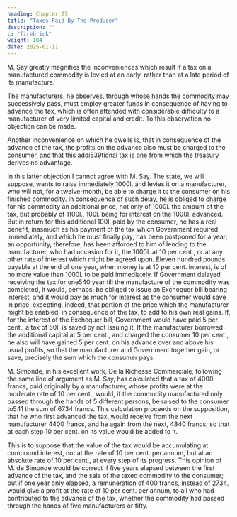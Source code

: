 ```yaml
---
heading: Chapter 27
title: "Taxes Paid By The Producer"
description: ""
c: "firebrick"
weight: 184
date: 2025-01-11
---
```



M. Say greatly magnifies the inconveniences which result if a tax on a manufactured commodity is levied at an early, rather than at a late period of its manufacture.

The manufacturers, he observes, through whose hands the commodity may successively pass, must employ greater funds in consequence of having to advance the tax, which is often attended with considerable difficulty to a manufacturer of very limited capital and credit. To this observation no objection can be made.

Another inconvenience on which he dwells is, that in consequence of the advance of the tax, the profits on the advance also must be charged to the consumer, and that this addi539tional tax is one from which the treasury derives no advantage.

In this latter objection I cannot agree with M. Say. The state, we will suppose, wants to raise immediately 1000l. and levies it on a manufacturer, who will not, for a twelve-month, be able to charge it to the consumer on his finished commodity. In consequence of such delay, he is obliged to charge for his commodity an additional price, not only of 1000l. the amount of the tax, but probably of 1100l., 100l. being for interest on the 1000l. advanced. But in return for this additional 100l. paid by the consumer, he has a real benefit, inasmuch as his payment of the tax which Government required immediately, and which he must finally pay, has been postponed for a year; an opportunity, therefore, has been afforded to him of lending to the manufacturer, who had occasion for it, the 1000l. at 10 per cent., or at any other rate of interest which might be agreed upon. Eleven hundred pounds payable at the end of one year, when money is at 10 per cent. interest, is of no more value than 1000l. to be paid immediately. If Government delayed receiving the tax for one540 year till the manufacture of the commodity was completed, it would, perhaps, be obliged to issue an Exchequer bill bearing interest, and it would pay as much for interest as the consumer would save in price, excepting, indeed, that portion of the price which the manufacturer might be enabled, in consequence of the tax, to add to his own real gains. If, for the interest of the Exchequer bill, Government would have paid 5 per cent., a tax of 50l. is saved by not issuing it. If the manufacturer borrowed the additional capital at 5 per cent., and charged the consumer 10 per cent., he also will have gained 5 per cent. on his advance over and above his usual profits, so that the manufacturer and Government together gain, or save, precisely the sum which the consumer pays.

M. Simonde, in his excellent work, De la Richesse Commerciale, following the same line of argument as M. Say, has calculated that a tax of 4000 francs, paid originally by a manufacturer, whose profits were at the moderate rate of 10 per cent., would, if the commodity manufactured only passed through the hands of 5 different persons, be raised to the consumer to541 the sum of 6734 francs. This calculation proceeds on the supposition, that he who first advanced the tax, would receive from the next manufacturer 4400 francs, and he again from the next, 4840 francs; so that at each step 10 per cent. on its value would be added to it. 

This is to suppose that the value of the tax would be accumulating at compound interest, not at the rate of 10 per cent. per annum, but at an absolute rate of 10 per cent., at every step of its progress. This opinion of M. de Simonde would be correct if five years elapsed between the first advance of the tax, and the sale of the taxed commodity to the consumer; but if one year only elapsed, a remuneration of 400 francs, instead of 2734, would give a profit at the rate of 10 per cent. per annum, to all who had contributed to the advance of the tax, whether the commodity had passed through the hands of five manufacturers or fifty.



